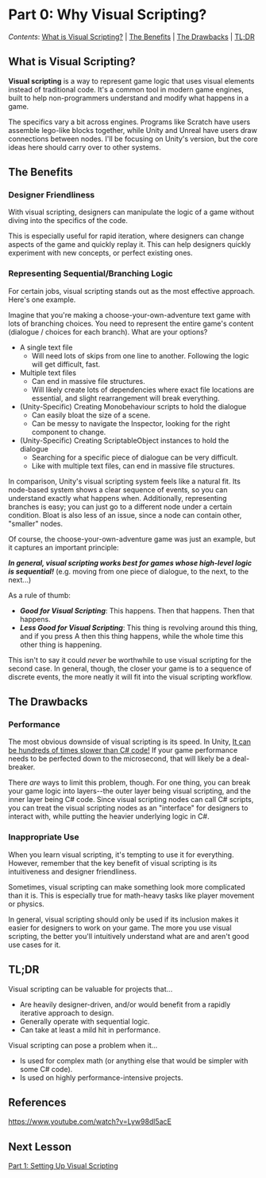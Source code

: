 # Part 0: Why Visual Scripting?

*Contents*: [What is Visual Scripting?](#what-is-visual-scripting) | [The Benefits](#the-benefits) | [The Drawbacks](#the-drawbacks) | [TL;DR](#tldr)

## What is Visual Scripting?

**Visual scripting** is a way to represent game logic that uses visual elements instead of traditional code. It's a common tool in modern game engines, built to help non-programmers understand and modify what happens in a game.

The specifics vary a bit across engines. Programs like Scratch have users assemble lego-like blocks together, while Unity and Unreal have users draw connections between nodes. I'll be focusing on Unity's version, but the core ideas here should carry over to other systems. 

## The Benefits

### Designer Friendliness

With visual scripting, designers can manipulate the logic of a game without diving into the specifics of the code. 

This is especially useful for rapid iteration, where designers can change aspects of the game and quickly replay it. This can help designers quickly experiment with new concepts, or perfect existing ones.

### Representing Sequential/Branching Logic

For certain jobs, visual scripting stands out as the most effective approach. Here's one example.

Imagine that you're making a choose-your-own-adventure text game with lots of branching choices. You need to represent the entire game's content (dialogue / choices for each branch). What are your options?
- A single text file
  - Will need lots of skips from one line to another. Following the logic will get difficult, fast.
- Multiple text files
  - Can end in massive file structures.
  - Will likely create lots of dependencies where exact file locations are essential, and slight rearrangement will break everything. 
- (Unity-Specific) Creating Monobehaviour scripts to hold the dialogue
  - Can easily bloat the size of a scene.
  - Can be messy to navigate the Inspector, looking for the right component to change.
- (Unity-Specific) Creating ScriptableObject instances to hold the dialogue
  - Searching for a specific piece of dialogue can be very difficult.
  - Like with multiple text files, can end in massive file structures.

In comparison, Unity's visual scripting system feels like a natural fit. Its node-based system shows a clear sequence of events, so you can understand exactly what happens when. Additionally, representing branches is easy; you can just go to a different node under a certain condition. Bloat is also less of an issue, since a node can contain other, "smaller" nodes.

Of course, the choose-your-own-adventure game was just an example, but it captures an important principle:

***In general, visual scripting works best for games whose high-level logic is sequential!*** (e.g. moving from one piece of dialogue, to the next, to the next...)

As a rule of thumb:
- ***Good for Visual Scripting***: This happens. Then that happens. Then that happens.
- ***Less Good for Visual Scripting***: This thing is revolving around this thing, and if you press A then this thing happens, while the whole time this other thing is happening.

This isn't to say it could *never* be worthwhile to use visual scripting for the second case. In general, though, the closer your game is to a sequence of discrete events, the more neatly it will fit into the visual scripting workflow.


## The Drawbacks

### Performance

The most obvious downside of visual scripting is its speed. In Unity, [It can be hundreds of times slower than C# code!](https://www.youtube.com/watch?v=Lyw98dl5acE) If your game performance needs to be perfected down to the microsecond, that will likely be a deal-breaker.

There *are* ways to limit this problem, though. For one thing, you can break your game logic into layers--the outer layer being visual scripting, and the inner layer being C# code. Since visual scripting nodes can call C# scripts, you can treat the visual scripting nodes as an "interface" for designers to interact with, while putting the heavier underlying logic in C#.

### Inappropriate Use

When you learn visual scripting, it's tempting to use it for everything. However, remember that the key benefit of visual scripting is its intuitiveness and designer friendliness. 

Sometimes, visual scripting can make something look more complicated than it is. This is especially true for math-heavy tasks like player movement or physics.

In general, visual scripting should only be used if its inclusion makes it easier for designers to work on your game. The more you use visual scripting, the better you'll intuitively understand what are and aren't good use cases for it.

## TL;DR

Visual scripting can be valuable for projects that...
- Are heavily designer-driven, and/or would benefit from a rapidly iterative approach to design.
- Generally operate with sequential logic.
- Can take at least a mild hit in performance.

Visual scripting can pose a problem when it...
- Is used for complex math (or anything else that would be simpler with some C# code).
- Is used on highly performance-intensive projects.

## References

https://www.youtube.com/watch?v=Lyw98dl5acE

## Next Lesson

[Part 1: Setting Up Visual Scripting](1_SettingUpVisualScripting.md)

